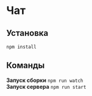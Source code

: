 # Чат 

## Установка 
`npm install`

## Команды
  
**Запуск сборки** `npm run watch`  
**Запуск сервера** `npm run start`
